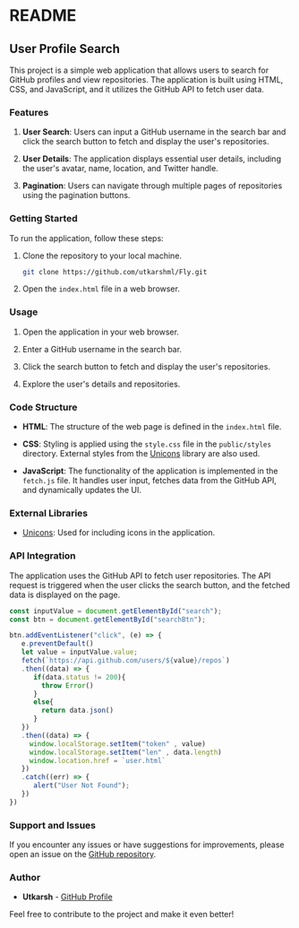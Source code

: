 # README

## User Profile Search

This project is a simple web application that allows users to search for GitHub profiles and view repositories. The application is built using HTML, CSS, and JavaScript, and it utilizes the GitHub API to fetch user data.

### Features

1. **User Search**: Users can input a GitHub username in the search bar and click the search button to fetch and display the user's repositories.

2. **User Details**: The application displays essential user details, including the user's avatar, name, location, and Twitter handle.

3. **Pagination**: Users can navigate through multiple pages of repositories using the pagination buttons.

### Getting Started

To run the application, follow these steps:

1. Clone the repository to your local machine.

    ```bash
    git clone https://github.com/utkarshml/Fly.git
    ```

2. Open the `index.html` file in a web browser.

### Usage

1. Open the application in your web browser.

2. Enter a GitHub username in the search bar.

3. Click the search button to fetch and display the user's repositories.

4. Explore the user's details and repositories.

### Code Structure

- **HTML**: The structure of the web page is defined in the `index.html` file.

- **CSS**: Styling is applied using the `style.css` file in the `public/styles` directory. External styles from the [Unicons](https://iconscout.com/unicons) library are also used.

- **JavaScript**: The functionality of the application is implemented in the `fetch.js` file. It handles user input, fetches data from the GitHub API, and dynamically updates the UI.

### External Libraries

- [Unicons](https://iconscout.com/unicons): Used for including icons in the application.

### API Integration

The application uses the GitHub API to fetch user repositories. The API request is triggered when the user clicks the search button, and the fetched data is displayed on the page.

```javascript
const inputValue = document.getElementById("search");
const btn = document.getElementById("searchBtn");

btn.addEventListener("click", (e) => {
   e.preventDefault()
   let value = inputValue.value;
   fetch(`https://api.github.com/users/${value}/repos`)
   .then((data) => {
      if(data.status != 200){
        throw Error()
      }
      else{
        return data.json()
      }
   })
   .then((data) => {
     window.localStorage.setItem("token" , value)
     window.localStorage.setItem("len" , data.length)
     window.location.href = `user.html`
   })
   .catch((err) => {
      alert("User Not Found");
   })
})
```

### Support and Issues

If you encounter any issues or have suggestions for improvements, please open an issue on the [GitHub repository](#).

### Author

- **Utkarsh** - [GitHub Profile](https://github.com/utkarsh)
  
Feel free to contribute to the project and make it even better!
